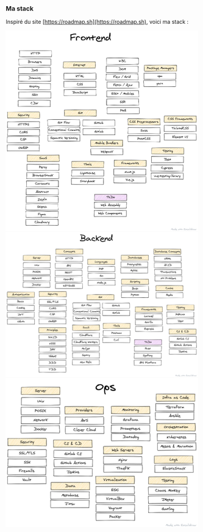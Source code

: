 ### Ma stack

Inspiré du site [https://roadmap.sh](https://roadmap.sh), voici ma stack :

<img class="w-full" src="/stacks/frontend.png" alt="Frontend" />
<img class="w-full" src="/stacks/backend.png" alt="Backend" />
<img class="w-full" src="/stacks/ops.png" alt="Ops" />
